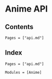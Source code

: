 # Anime API

## Contents

```@contents
Pages = ["api.md"]
```

## Index

```@index
Pages = ["api.md"]
```

```@autodocs
Modules = [Anime]
```